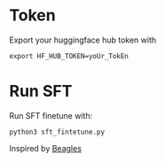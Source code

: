 # Token
Export your huggingface hub token with 
```
export HF_HUB_TOKEN=yoUr_TokEn
```

# Run SFT 
Run SFT finetune with:
```
python3 sft_fintetune.py
```


Inspired by [Beagles](https://huggingface.co/one-man-army/UNA-34Beagles-32K-bf16-v1)